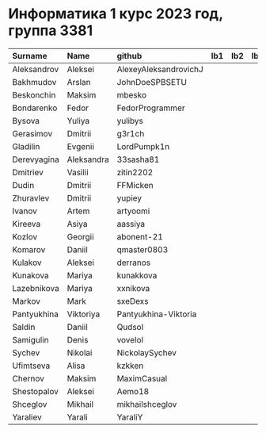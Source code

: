 # Информатика 1 курс 2023 год, группа 3381

| Surname     | Name       | github                | lb1   | lb2   | lb3   |
|:------------|:-----------|:----------------------|:------|:------|:------|
| Aleksandrov | Aleksei    | AlexeyAleksandrovichJ |       |       |       |
| Bakhmudov   | Arslan     | JohnDoeSPBSETU        |       |       |       |
| Beskonchin  | Maksim     | mbesko                |       |       |       |
| Bondarenko  | Fedor      | FedorProgrammer       |       |       |       |
| Bysova      | Yuliya     | yulibys               |       |       |       |
| Gerasimov   | Dmitrii    | g3r1ch                |       |       |       |
| Gladilin    | Evgenii    | LordPumpk1n           |       |       |       |
| Derevyagina | Aleksandra | 33sasha81             |       |       |       |
| Dmitriev    | Vasilii    | zitin2202             |       |       |       |
| Dudin       | Dmitrii    | FFMicken              |       |       |       |
| Zhuravlev   | Dmitrii    | yupiey                |       |       |       |
| Ivanov      | Artem      | artyoomi              |       |       |       |
| Kireeva     | Asiya      | aassiya               |       |       |       |
| Kozlov      | Georgii    | abonent-21            |       |       |       |
| Komarov     | Daniil     | qmaster0803           |       |       |       |
| Kulakov     | Aleksei    | derranos              |       |       |       |
| Kunakova    | Mariya     | kunakkova             |       |       |       |
| Lazebnikova | Mariya     | xxnikova              |       |       |       |
| Markov      | Mark       | sxeDexs               |       |       |       |
| Pantyukhina | Viktoriya  | Pantyukhina-Viktoria  |       |       |       |
| Saldin      | Daniil     | Qudsol                |       |       |       |
| Samigulin   | Denis      | vovelol               |       |       |       |
| Sychev      | Nikolai    | NickolaySychev        |       |       |       |
| Ufimtseva   | Alisa      | kzkken                |       |       |       |
| Chernov     | Maksim     | MaximCasual           |       |       |       |
| Shestopalov | Aleksei    | Aemo18                |       |       |       |
| Shceglov    | Mikhail    | mikhailshceglov       |       |       |       |
| Yaraliev    | Yarali     | YaraliY               |       |       |       |
